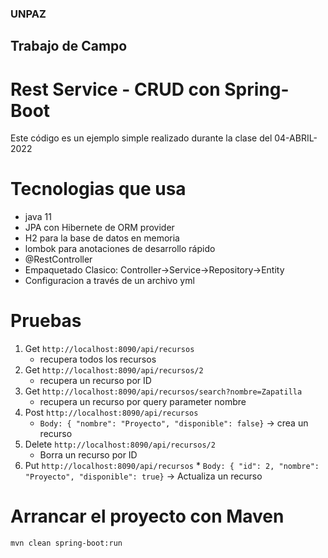 ### UNPAZ

## Trabajo de Campo

# Rest Service - CRUD con Spring-Boot

Este código es un ejemplo simple realizado durante la clase del 04-ABRIL-2022

# Tecnologias que usa


- java 11
- JPA con Hibernete de ORM provider
- H2 para la base de datos en memoria
- lombok para anotaciones de desarrollo rápido
- @RestController
- Empaquetado Clasico: Controller->Service->Repository->Entity
- Configuracion a través de un archivo yml

# Pruebas

1. Get ```http://localhost:8090/api/recursos```
	* recupera todos los recursos
2. Get ```http://localhost:8090/api/recursos/2``` 
	* recupera un recurso por ID
3. Get ```http://localhost:8090/api/recursos/search?nombre=Zapatilla```  
	* recupera un recurso por query parameter nombre
4. Post  ```http://localhost:8090/api/recursos```
	* ```Body: { "nombre": "Proyecto", "disponible": false}``` -> crea un recurso
5. Delete ```http://localhost:8090/api/recursos/2``` 
	* Borra un recurso por ID
6.   Put ```http://localhost:8090/api/recursos```
	* ```Body: { "id": 2, "nombre": "Proyecto", "disponible": true}``` -> Actualiza un recurso

# Arrancar el proyecto con Maven
``` mvn clean spring-boot:run ```

